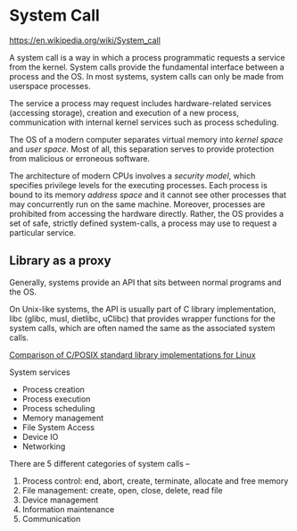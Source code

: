 # System Call

https://en.wikipedia.org/wiki/System_call

A system call is a way in which a process programmatic requests a service from the kernel. System calls provide the fundamental interface between a process and the OS. In most systems, system calls can only be made from userspace processes.

The service a process may request includes hardware-related services (accessing storage), creation and execution of a new process, communication with internal kernel services such as process scheduling.

The OS of a modern computer separates virtual memory into *kernel space* and *user space*. Most of all, this separation serves to provide protection from malicious or erroneous software.

The architecture of modern CPUs involves a *security model*, which specifies privilege levels for the executing processes. Each process is bound to its memory *address space* and it cannot see other processes that may concurrently run on the same machine. Moreover, processes are prohibited from accessing the hardware directly. Rather, the OS provides a set of safe, strictly defined system-calls, a process may use to request a particular service.

## Library as a proxy
Generally, systems provide an API that sits between normal programs and the OS. 

On Unix-like systems, the API is usually part of C library implementation, libc (glibc, musl, dietlibc, uClibc) that provides wrapper functions for the system calls, which are often named the same as the associated system calls.

[Comparison of C/POSIX standard library implementations for Linux](http://www.etalabs.net/compare_libcs.html)






System services
- Process creation
- Process execution
- Process scheduling
- Memory management
- File System Access
- Device IO
- Networking

There are 5 different categories of system calls –
1. Process control: end, abort, create, terminate, allocate and free memory
2. File management: create, open, close, delete, read file
3. Device management
4. Information maintenance
5. Communication
